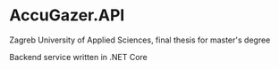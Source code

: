 # AccuGazer.API
Zagreb University of Applied Sciences, final thesis for master's degree  

Backend service written in .NET Core
